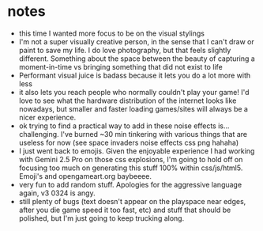 # notes
- this time I wanted more focus to be on the visual stylings
- I'm not a super visually creative person, in the sense that I can't draw or paint to save my life.  I do love photography, but that feels slightly different.  Something about the space between the beauty of capturing a moment-in-time vs bringing something that did not exist to life
- Performant visual juice is badass because it lets you do a lot more with less
- it also lets you reach people who normally couldn't play your game! I'd love to see what the hardware distribution of the internet looks like nowadays, but smaller and faster loading games/sites will always be a nicer experience. 
- ok trying to find a practical way to add in these noise effects is... challenging.  I've burned ~30 min tinkering with various things that are useless for now (see space invaders noise effects css png hahaha)
- I just went back to emojis.  Given the enjoyable experience I had working with Gemini 2.5 Pro on those css explosions, I'm going to hold off on focusing too much on generating this stuff 100% within css/js/html5.  Emoji's and opengameart.org baybeeee.
- very fun to add random stuff.  Apologies for the aggressive language again, v3 0324 is angy. 
- still plenty of bugs (text doesn't appear on the playspace near edges, after you die game speed it too fast, etc) and stuff that should be polished, but I'm just going to keep trucking along. 
